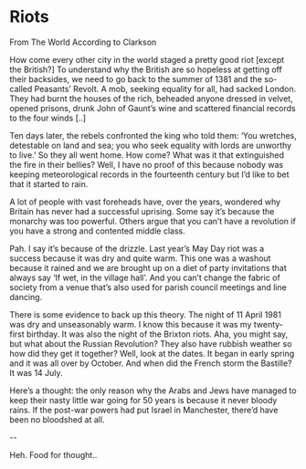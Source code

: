 # Riots

From The World According to Clarkson

How come every other city in the world staged a pretty good riot [except the British?] To understand why the British are so hopeless at getting off their backsides, we need to go back to the summer of 1381 and the so-called Peasants’ Revolt. A mob, seeking equality for all, had sacked London. They had burnt the houses of the rich, beheaded anyone dressed in velvet, opened prisons, drunk John of Gaunt’s wine and scattered financial records to the four winds [..]

Ten days later, the rebels confronted the king who told them: ‘You wretches, detestable on land and sea; you who seek equality with lords are unworthy to live.’ So they all went home. How come? What was it that extinguished the fire in their bellies? Well, I have no proof of this because nobody was keeping meteorological records in the fourteenth century but I’d like to bet that it started to rain.

A lot of people with vast foreheads have, over the years, wondered why Britain has never had a successful uprising. Some say it’s because the monarchy was too powerful. Others argue that you can’t have a revolution if you have a strong and contented middle class.

Pah. I say it’s because of the drizzle. Last year’s May Day riot was a success because it was dry and quite warm. This one was a washout because it rained and we are brought up on a diet of party invitations that always say ‘If wet, in the village hall’. And you can’t change the fabric of society from a venue that’s also used for parish council meetings and line dancing.

There is some evidence to back up this theory. The night of 11 April 1981 was dry and unseasonably warm. I know this because it was my twenty-first birthday. It was also the night of the Brixton riots. Aha, you might say, but what about the Russian Revolution? They also have rubbish weather so how did they get it together? Well, look at the dates. It began in early spring and it was all over by October. And when did the French storm the Bastille? It was 14 July.

Here’s a thought: the only reason why the Arabs and Jews have managed to keep their nasty little war going for 50 years is because it never bloody rains. If the post-war powers had put Israel in Manchester, there’d have been no bloodshed at all.

--

Heh. Food for thought..

